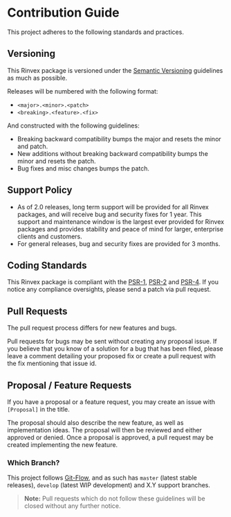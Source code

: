 # Contribution Guide

This project adheres to the following standards and practices.

## Versioning

This Rinvex package is versioned under the [Semantic Versioning](http://semver.org/) guidelines as much as possible.

Releases will be numbered with the following format:

* `<major>.<minor>.<patch>`
* `<breaking>.<feature>.<fix>`

And constructed with the following guidelines:

* Breaking backward compatibility bumps the major and resets the minor and patch.
* New additions without breaking backward compatibility bumps the minor and resets the patch.
* Bug fixes and misc changes bumps the patch.

## Support Policy

* As of 2.0 releases, long term support will be provided for all Rinvex packages, and will receive bug and security fixes for 1 year. This support and maintenance window is the largest ever provided for Rinvex packages and provides stability and peace of mind for larger, enterprise clients and customers.
* For general releases, bug and security fixes are provided for 3 months.

## Coding Standards

This Rinvex package is compliant with the [PSR-1](https://github.com/php-fig/fig-standards/blob/master/accepted/PSR-1-basic-coding-standard.md), [PSR-2](https://github.com/php-fig/fig-standards/blob/master/accepted/PSR-2-coding-style-guide.md) and [PSR-4](https://github.com/php-fig/fig-standards/blob/master/accepted/PSR-4-autoloader.md). If you notice any compliance oversights, please send a patch via pull request.

## Pull Requests

The pull request process differs for new features and bugs.

Pull requests for bugs may be sent without creating any proposal issue. If you believe that you know of a solution for a bug that has been filed, please leave a comment detailing your proposed fix or create a pull request with the fix mentioning that issue id.

## Proposal / Feature Requests

If you have a proposal or a feature request, you may create an issue with `[Proposal]` in the title.

The proposal should also describe the new feature, as well as implementation ideas. The proposal will then be reviewed and either approved or denied. Once a proposal is approved, a pull request may be created implementing the new feature.

### Which Branch?

This project follows [Git-Flow](http://nvie.com/posts/a-successful-git-branching-model/), and as such has ``master`` (latest stable releases), ``develop`` (latest WIP development) and X.Y support branches.

> **Note:** Pull requests which do not follow these guidelines will be closed without any further notice.
